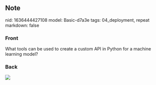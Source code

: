 ## Note
nid: 1636444427108
model: Basic-d7a3e
tags: 04_deployment, repeat
markdown: false

### Front
What tools can be used to create a custom API in Python for a machine learning model?

### Back
<img src="paste-9dd983cc73401ff539b2678b2964bbcc1aefbafb.jpg">
